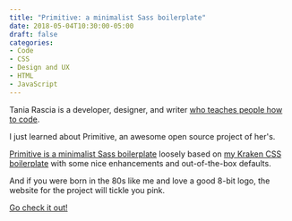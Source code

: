 ```yaml
---
title: "Primitive: a minimalist Sass boilerplate"
date: 2018-05-04T10:30:00-05:00
draft: false
categories:
- Code
- CSS
- Design and UX
- HTML
- JavaScript
---
```


Tania Rascia is a developer, designer, and writer [who teaches people how to code](https://www.taniarascia.com/).

I just learned about Primitive, an awesome open source project of her's.

[Primitive is a minimalist Sass boilerplate](http://taniarascia.github.io/primitive/) loosely based on [my Kraken CSS boilerplate](https://cferdinandi.github.io/kraken/) with some nice enhancements and out-of-the-box defaults.

And if you were born in the 80s like me and love a good 8-bit logo, the website for the project will tickle you pink.

[Go check it out!](http://taniarascia.github.io/primitive/)